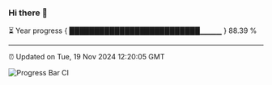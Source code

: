 ### Hi there 👋

⏳ Year progress { ██████████████████████████▁▁▁▁ } 88.39 %

---

⏰ Updated on Tue, 19 Nov 2024 12:20:05 GMT

![Progress Bar CI](https://github.com/Shyam-Makwana/GitHub-Actions-Demo/workflows/Progress%20Bar%20CI/badge.svg)
